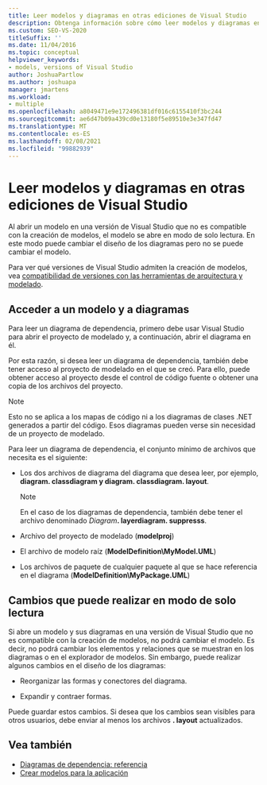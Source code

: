```yaml
---
title: Leer modelos y diagramas en otras ediciones de Visual Studio
description: Obtenga información sobre cómo leer modelos y diagramas en Visual Studio, así como el comportamiento de solo lectura cuando se usa una versión de Visual Studio que no admite la creación de modelos.
ms.custom: SEO-VS-2020
titleSuffix: ''
ms.date: 11/04/2016
ms.topic: conceptual
helpviewer_keywords:
- models, versions of Visual Studio
author: JoshuaPartlow
ms.author: joshuapa
manager: jmartens
ms.workload:
- multiple
ms.openlocfilehash: a8049471e9e172496381df016c6155410f3bc244
ms.sourcegitcommit: ae6d47b09a439cd0e13180f5e89510e3e347fd47
ms.translationtype: MT
ms.contentlocale: es-ES
ms.lasthandoff: 02/08/2021
ms.locfileid: "99882939"
---
```

# <a name="read-models-and-diagrams-in-other-visual-studio-editions"></a>Leer modelos y diagramas en otras ediciones de Visual Studio

Al abrir un modelo en una versión de Visual Studio que no es compatible con la creación de modelos, el modelo se abre en modo de solo lectura. En este modo puede cambiar el diseño de los diagramas pero no se puede cambiar el modelo.

Para ver qué versiones de Visual Studio admiten la creación de modelos, vea [compatibilidad de versiones con las herramientas de arquitectura y modelado](../modeling/what-s-new-for-design-in-visual-studio.md#VersionSupport).

## <a name="obtaining-access-to-a-model-and-diagrams"></a>Acceder a un modelo y a diagramas

Para leer un diagrama de dependencia, primero debe usar Visual Studio para abrir el proyecto de modelado y, a continuación, abrir el diagrama en él.

Por esta razón, si desea leer un diagrama de dependencia, también debe tener acceso al proyecto de modelado en el que se creó. Para ello, puede obtener acceso al proyecto desde el control de código fuente o obtener una copia de los archivos del proyecto.

> [!NOTE]
> Esto no se aplica a los mapas de código ni a los diagramas de clases .NET generados a partir del código. Esos diagramas pueden verse sin necesidad de un proyecto de modelado.

Para leer un diagrama de dependencia, el conjunto mínimo de archivos que necesita es el siguiente:

- Los dos archivos de diagrama del diagrama que desea leer, por ejemplo, **diagram. classdiagram y diagram. classdiagram. layout**.

    > [!NOTE]
    > En el caso de los diagramas de dependencia, también debe tener el archivo denominado _Diagram_**. layerdiagram. suppresss**.

- Archivo del proyecto de modelado (**modelproj**)

- El archivo de modelo raíz (**ModelDefinition\MyModel.UML**)

- Los archivos de paquete de cualquier paquete al que se hace referencia en el diagrama (**ModelDefinition\MyPackage.UML**)

## <a name="changes-that-you-can-make-in-read-only-mode"></a>Cambios que puede realizar en modo de solo lectura

Si abre un modelo y sus diagramas en una versión de Visual Studio que no es compatible con la creación de modelos, no podrá cambiar el modelo. Es decir, no podrá cambiar los elementos y relaciones que se muestran en los diagramas o en el explorador de modelos. Sin embargo, puede realizar algunos cambios en el diseño de los diagramas:

- Reorganizar las formas y conectores del diagrama.

- Expandir y contraer formas.

Puede guardar estos cambios. Si desea que los cambios sean visibles para otros usuarios, debe enviar al menos los archivos **. layout** actualizados.

## <a name="see-also"></a>Vea también

- [Diagramas de dependencia: referencia](../modeling/layer-diagrams-reference.md)
- [Crear modelos para la aplicación](../modeling/create-models-for-your-app.md)
